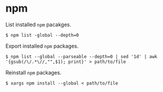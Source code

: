 # npm

List installed `npm` pacakges.

``` console
$ npm list -global --depth=0
```

Export installed `npm` packages.

``` console
$ npm list --global --parseable --depth=0 | sed '1d' | awk '{gsub(/\/.*\//,"",$1); print}' > path/to/file
```

Reinstall `npm` packages.

``` console
$ xargs npm install --global < path/to/file
```
